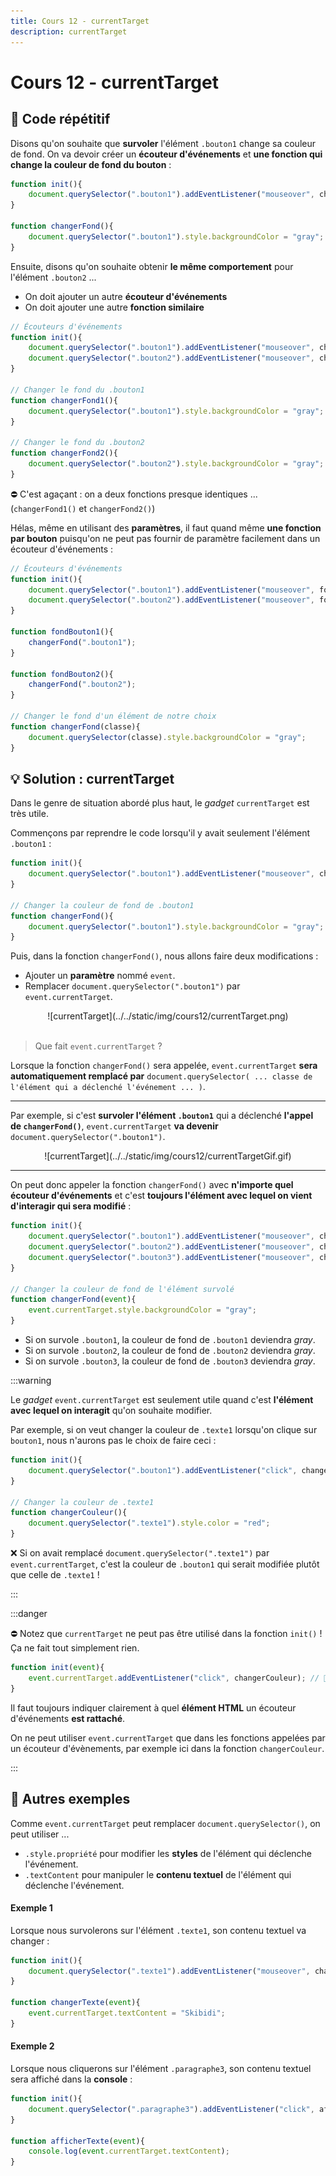 ```yaml
---
title: Cours 12 - currentTarget
description: currentTarget
---
```


# Cours 12 - currentTarget

## 🔄 Code répétitif

Disons qu'on souhaite que **survoler** l'élément `.bouton1` change sa couleur de fond. On va devoir créer un **écouteur d'événements** et **une fonction qui change la couleur de fond du bouton** :

```js showLineNumbers
function init(){
    document.querySelector(".bouton1").addEventListener("mouseover", changerFond);
}

function changerFond(){
    document.querySelector(".bouton1").style.backgroundColor = "gray";
}
```

Ensuite, disons qu'on souhaite obtenir **le même comportement** pour l'élément `.bouton2` ...

* On doit ajouter un autre **écouteur d'événements**
* On doit ajouter une autre **fonction similaire**

```js showLineNumbers
// Écouteurs d'événements
function init(){
    document.querySelector(".bouton1").addEventListener("mouseover", changerFond1);
    document.querySelector(".bouton2").addEventListener("mouseover", changerFond2);
}

// Changer le fond du .bouton1
function changerFond1(){
    document.querySelector(".bouton1").style.backgroundColor = "gray";
}

// Changer le fond du .bouton2
function changerFond2(){
    document.querySelector(".bouton2").style.backgroundColor = "gray";
}
```

⛔ C'est agaçant : on a deux fonctions presque identiques ... (`changerFond1()` et `changerFond2()`)

Hélas, même en utilisant des **paramètres**, il faut quand même **une fonction par bouton** puisqu'on ne peut pas fournir de paramètre facilement dans un écouteur d'événements :

```js showLineNumbers
// Écouteurs d'événements
function init(){
    document.querySelector(".bouton1").addEventListener("mouseover", fondBouton1);
    document.querySelector(".bouton2").addEventListener("mouseover", fondBouton2);
}

function fondBouton1(){
    changerFond(".bouton1");
}

function fondBouton2(){
    changerFond(".bouton2");
}

// Changer le fond d'un élément de notre choix
function changerFond(classe){
    document.querySelector(classe).style.backgroundColor = "gray";
}
```

## 💡 Solution : currentTarget

Dans le genre de situation abordé plus haut, le *gadget* `currentTarget` est très utile.

Commençons par reprendre le code lorsqu'il y avait seulement l'élément `.bouton1` :

```js showLineNumbers
function init(){
    document.querySelector(".bouton1").addEventListener("mouseover", changerFond);
}

// Changer la couleur de fond de .bouton1
function changerFond(){
    document.querySelector(".bouton1").style.backgroundColor = "gray";
}
```

Puis, dans la fonction `changerFond()`, nous allons faire deux modifications :

* Ajouter un **paramètre** nommé `event`.
* Remplacer `document.querySelector(".bouton1")` par `event.currentTarget`.

<center>![currentTarget](../../static/img/cours12/currentTarget.png)</center>

<br/>

> Que fait `event.currentTarget` ?

Lorsque la fonction `changerFond()` sera appelée, `event.currentTarget` **sera automatiquement remplacé par** `document.querySelector( ... classe de l'élément qui a déclenché l'événement ... )`.

<hr/>

Par exemple, si c'est **survoler l'élément `.bouton1`** qui a déclenché **l'appel de `changerFond()`**, `event.currentTarget` **va devenir** `document.querySelector(".bouton1")`.

<center>![currentTarget](../../static/img/cours12/currentTargetGif.gif)</center>

<hr/>

On peut donc appeler la fonction `changerFond()` avec **n'importe quel écouteur d'événements** et c'est **toujours l'élément avec lequel on vient d'interagir qui sera modifié** :

```js showLineNumbers
function init(){
    document.querySelector(".bouton1").addEventListener("mouseover", changerFond);
    document.querySelector(".bouton2").addEventListener("mouseover", changerFond);
    document.querySelector(".bouton3").addEventListener("mouseover", changerFond);
}

// Changer la couleur de fond de l'élément survolé
function changerFond(event){
    event.currentTarget.style.backgroundColor = "gray";
}
```

* Si on survole `.bouton1`, la couleur de fond de `.bouton1` deviendra *gray*.
* Si on survole `.bouton2`, la couleur de fond de `.bouton2` deviendra *gray*.
* Si on survole `.bouton3`, la couleur de fond de `.bouton3` deviendra *gray*.

:::warning

Le *gadget* `event.currentTarget` est seulement utile quand c'est **l'élément avec lequel on interagit** qu'on souhaite modifier.

Par exemple, si on veut changer la couleur de `.texte1` lorsqu'on clique sur `bouton1`, nous n'aurons pas le choix de faire ceci :

```js showLineNumbers
function init(){
    document.querySelector(".bouton1").addEventListener("click", changerCouleur);
}

// Changer la couleur de .texte1
function changerCouleur(){
    document.querySelector(".texte1").style.color = "red";
}
```

❌ Si on avait remplacé `document.querySelector(".texte1")` par `event.currentTarget`, c'est la couleur de `.bouton1` qui serait modifiée plutôt que celle de `.texte1` !

:::

:::danger

⛔ Notez que `currentTarget` ne peut pas être utilisé dans la fonction `init()` ! Ça ne fait tout simplement rien.

```js showLineNumbers
function init(event){
    event.currentTarget.addEventListener("click", changerCouleur); // 🚫
}
```

Il faut toujours indiquer clairement à quel **élément HTML** un écouteur d'événements **est rattaché**.

On ne peut utiliser `event.currentTarget` que dans les fonctions appelées par un écouteur d'évènements, par exemple ici dans la fonction `changerCouleur`.

:::

## 🎲 Autres exemples

Comme `event.currentTarget` peut remplacer `document.querySelector()`, on peut utiliser ...

* `.style.propriété` pour modifier les **styles** de l'élément qui déclenche l'événement.
* `.textContent` pour manipuler le **contenu textuel** de l'élément qui déclenche l'événement.

#### Exemple 1

Lorsque nous survolerons sur l'élément `.texte1`, son contenu textuel va changer :

```js showLineNumbers
function init(){
    document.querySelector(".texte1").addEventListener("mouseover", changerTexte);
}
 
function changerTexte(event){
    event.currentTarget.textContent = "Skibidi";
}
```

#### Exemple 2

Lorsque nous cliquerons sur l'élément `.paragraphe3`, son contenu textuel sera affiché dans la **console** :

```js showLineNumbers
function init(){
    document.querySelector(".paragraphe3").addEventListener("click", afficherTexte);
}
 
function afficherTexte(event){
    console.log(event.currentTarget.textContent);
}
```